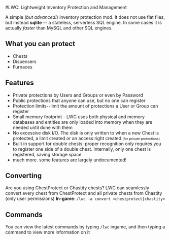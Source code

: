 #LWC: Lightweight Inventory Protection and Management

A simple (<i>but advanced!</i>) inventory protection mod. It does not use flat files, but instead <b>sqlite</b> -- a stateless, serverless SQL engine. In some cases it is actually <i>faster</i> than MySQL and other SQL engines.

What you can protect
----------------------
* Chests
* Dispensers
* Furnaces

Features
----------------------

* Private protections by Users and Groups or even by Password
* Public protections that anyone can use, but no one can register
* Protection limits--limit the amount of protections a User or Group can register
* Small memory footprint - LWC uses both physical and memory databases and entities are only loaded into memory when they are needed until done with them
* No excessive disk I/O. The disk is only written to when a new Chest is protected, a limit created or an access right created <span style="font-size: .75em;">(for private protections)</span>
* Built in support for double chests: proper recognition only requires you to register one side of a double chest. Internally, only one chest is registered, saving storage space
* much more. some features are largely undocumented!

Converting
----------------------

Are you using ChestProtect or Chastity chests? LWC can seamlessly convert every chest from ChestProtect and all private chests from Chastity (only user permissions)
<b>In-game</b>: `/lwc -a convert <chestprotect|chastity>`

Commands
----------------------
You can view the latest commands by typing `/lwc` ingame, and then typing a command to view more information on it